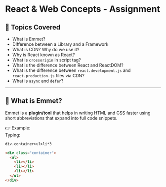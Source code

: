 # React & Web Concepts - Assignment

## 📌 Topics Covered
- What is Emmet?
- Difference between a Library and a Framework
- What is CDN? Why do we use it?
- Why is React known as React?
- What is `crossorigin` in script tag?
- What is the difference between React and ReactDOM?
- What is the difference between `react.development.js` and `react.production.js` files via CDN?
- What is `async` and `defer`?

---

## 🔹 What is Emmet?
Emmet is a **plugin/tool** that helps in writing HTML and CSS faster using short abbreviations that expand into full code snippets.  

👉 Example:  
Typing:
```html
div.container>ul>li*3

<div class="container">
  <ul>
    <li></li>
    <li></li>
    <li></li>
  </ul>
</div>
